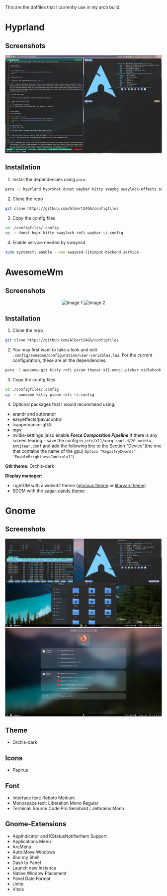 This are the dotfiles that I currently use in my arch build.

# Hyprland
## Screenshots

<div align="center">
  <img src="./screenshots/hyprland.png" alt="Image 1">
</div>

## Installation

1. Install the dependencies using `paru`:
```sh
paru -S hyprland hyprshot dunst waybar kitty swaybg swaylock-effects swayidle playerctl rofi-emoji ttf-sourcecodepro-nerd ttf-noto-nerd otf-font-awesome blueman network-manager-applet wl-clipboard wtype wlr-randr nwg-look redshift-wayland-git xdg-desktop-portal-hyprland udisks2 gvfs polkit-gnome wget cliphist swayosd-git sddm
```
2. Clone the repo 
```sh 
git clone https://github.com/Albert24GG/configfiles
```
3. Copy the config files 
```sh
cd ./configfiles/.config
cp -r dunst hypr kitty swaylock rofi waybar ~/.config
```
4. Enable service needed by swayosd 
```sh 
sudo systemctl enable --now swayosd-libinput-backend.service
```

# AwesomeWm
## Screenshots

<div align="center">
  <img src="./screenshots/awesome1.png" alt="Image 1">
  <img src="./screenshots/awesome2.png" alt="Image 2">
</div>

## Installation
1. Clone the repo 
```sh
git clone https://github.com/Albert24GG/configfiles
```

2. You may first want to take a look and edit `.config/awesome/configuration/user-variables.lua`. For the current configuration, these are all the dependencies: 

```sh
paru -S awesome-git kitty rofi picom thunar x11-emoji-picker xidlehook gnome-calculator firefox networkmanager ttf-sourcecodepro-nerd ttf-noto-nerd blueman xss-lock papirus-icon-theme alsa-utils playerctl brightnessctl i3lock-color betterlockscreen maim xclip polkit-gnome redshift udisks2 gvfs
```

3. Copy the config files
```sh
cd ./configfiles/.config
cp -r awesome kitty picom rofi ~/.config
```

4. Optional packages that I would recommend using:
- arandr and autorandr 
- easyeffects/pavucontrol 
- lxappearance-gtk3
- mpv
- nvidia-settings (also enable **_Force Composition Pipeline_** if there is any screen tearing - save the config in `/etc/X11/xorg.conf.d/20-nvidia-antitear.conf` and add the following line to the Section "Device"(the one that contains the name of the gpu)
`Option "RegistryDwords" "EnableBrightnessControl=1"`)

**Gtk theme**: Orchis-dark

**Display manager**:
- LightDM with a webkit2 theme ([glorious theme](https://github.com/manilarome/lightdm-webkit2-theme-glorious) or [litarvan theme](https://github.com/Litarvan/lightdm-webkit-theme-litarvan)).
- SDDM with the [sugar-candy theme](https://store.kde.org/p/1312658/)

# Gnome

## Screenshots

<div align="center">
  <img src="./screenshots/gnome1.png" alt="Image 1">
  <img src="./screenshots/gnome2.png" alt="Image 2">
</div>

## Theme
- Orchis-dark

## Icons
- Papirus

## Font
- Interface text: Roboto Medium
- Monospace text: Liberation Mono Regular
- Terminal: Source Code Pro Semibold / Jetbrains Mono

## Gnome-Extensions
- AppIndicator and KStatusNotifierItem Support
- Applications Menu
- ArcMenu
- Auto Move Windows
- Blur my Shell
- Dash to Panel
- Launch new instance 
- Native Window Placement
- Panel Date Format
- Unite
- Vitals
